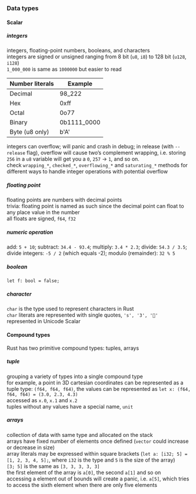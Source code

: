 
### Data types

#### Scalar

##### integers

integers, floating-point numbers, booleans, and characters<br>
integers are signed or unsigned ranging from 8 bit (`u8`, `i8`) to 128 bit (`u128`, `i128`)<br>
`1_000_000` is same as `1000000` but easier to read<br>

| Number literals |   Example   |
| --------------- | ----------- |
| Decimal         | 98_222      |
| Hex             | 0xff        |
| Octal           | 0o77        |
| Binary          | 0b1111_0000 |
| Byte (u8 only)  | b'A'        |

integers can overflow; will panic and crash in debug; in release (with `--release` flag), overflow will cause two’s complement wrapping, i.e. storing `256` in a `u8` variable will get you a `0`, `257` -> `1`, and so on.<br>
check `wrapping_*`, `checked_*`, `overflowing_*` and `saturating_*` methods for different ways to handle integer operations with potential overflow<br>

##### floating point

floating points are numbers with decimal points<br>
trivia: floating point is named as such since the decimal point can float to any place value in the number<br>
all floats are signed, `f64`, `f32`<br>

##### numeric operation

add: `5 + 10`; subtract: `34.4 - 93.4`; multiply: `3.4 * 2.3`; divide: `54.3 / 3.5`; divide integers: `-5 / 2` (which equals -2); modulo (remainder): `32 % 5`<br>

##### boolean

`let f: bool = false;`<br>

##### character

`char` is the type used to represent characters in Rust<br>
`char` literats are represented with single quotes, `'s', '3', '🥲'`<br>
represented in Unicode Scalar<br>

#### Compound types

Rust has two primitive compound types: tuples, arrays

##### tuple

grouping a variety of types into a single compound type<br>
for example, a point in 3D cartesian coordinates can be represented as a tuple type: `(f64, f64, f64)`, the values can be represented as `let x: (f64, f64, f64) = (3.0, 2.3, 4.3)`<br>
accessed as `x.0`, `x.1` and `x.2`<br>
tuples without any values have a special name, `unit`<br>

##### arrays

collection of data with same type and allocated on the stack<br>
arrays have fixed number of elements once defined (`vector` could increase or decrease in size)<br>
array literals may be expressed within square brackets (`let a: [i32; 5] = [1, 2, 3, 4, 5];`, where `i32` is the type and `5` is the size of the array)<br>
`[3; 5]` is the same as `[3, 3, 3, 3, 3]`<br>
the first element of the array is `a[0]`, the second `a[1]` and so on<br>
accessing a element out of bounds will create a panic, i.e. `a[5]`, which tries to access the sixth element when there are only five elements